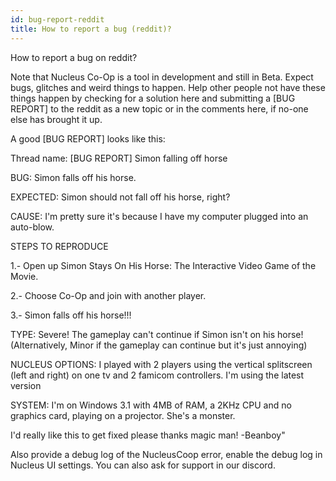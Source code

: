 ```yaml
---
id: bug-report-reddit
title: How to report a bug (reddit)?
---
```


How to report a bug on reddit?

Note that Nucleus Co-Op is a tool in development and still in Beta. Expect bugs, glitches and weird things to happen. Help other people not have these things happen by checking for a solution here and submitting a [BUG REPORT] to the reddit as a new topic or in the comments here, if no-one else has brought it up.

A good [BUG REPORT] looks like this:

Thread name: [BUG REPORT] Simon falling off horse

BUG: Simon falls off his horse.

EXPECTED: Simon should not fall off his horse, right?

CAUSE: I'm pretty sure it's because I have my computer plugged into an auto-blow.

STEPS TO REPRODUCE

1.- Open up Simon Stays On His Horse: The Interactive Video Game of the Movie.

2.- Choose Co-Op and join with another player.

3.- Simon falls off his horse!!!

TYPE: Severe! The gameplay can't continue if Simon isn't on his horse! (Alternatively, Minor if the gameplay can continue but it's just annoying)

NUCLEUS OPTIONS: I played with 2 players using the vertical splitscreen (left and right) on one tv and 2 famicom controllers. I'm using the latest version

SYSTEM: I'm on Windows 3.1 with 4MB of RAM, a 2KHz CPU and no graphics card, playing on a projector. She's a monster.

I'd really like this to get fixed please thanks magic man! -Beanboy"

Also provide a debug log of the NucleusCoop error, enable the debug log in Nucleus UI settings. You can also ask for support in our discord.

